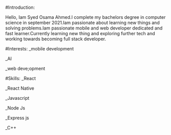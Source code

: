 #Introduction:

Hello, Iam Syed Osama Ahmed.I complete my bachelors degree in computer science in september 2021.Iam passionate about learning new things and solving problems.Iam passionate mobile and web developer dedicated and fast learner.Currently learning new thing and exploring further tech and working towards becoming full stack developer.

#Interests:
_mobile development

_AI

_web deve;opment


#Skills:
_React

_React Native

_Javascript

_Node Js

_Express js

_C++


